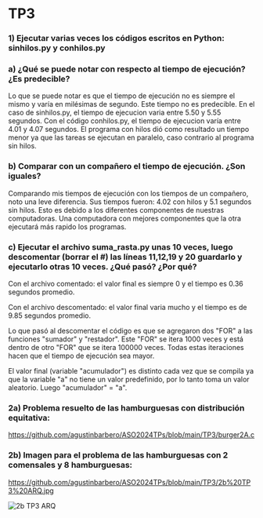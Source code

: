 # TP3 
### 1) Ejecutar varias veces los códigos escritos en Python: sinhilos.py y conhilos.py

### a) ¿Qué se puede notar con respecto al tiempo de ejecución? ¿Es predecible?

Lo que se puede notar es que el tiempo de ejecución no es siempre el mismo y varía en milésimas de segundo. Este tiempo no es predecible.
En el caso de sinhilos.py, el tiempo de ejecucion varia entre 5.50 y 5.55 segundos. Con el código conhilos.py, el tiempo de ejecucion varía entre 4.01 y 4.07 segundos.
El programa con hilos dió como resultado un tiempo menor ya que las tareas se ejecutan en paralelo, caso contrario al programa sin hilos.

### b) Comparar con un compañero el tiempo de ejecución. ¿Son iguales?

Comparando mis tiempos de ejecución con los tiempos de un compañero, noto una leve diferencia. Sus tiempos fueron: 4.02 con hilos y 5.1 segundos sin hilos. Esto es debido a los diferentes componentes de nuestras computadoras.
Una computadora con mejores componentes que la otra ejecutará más rapido los programas.

### c) Ejecutar el archivo suma_rasta.py unas 10 veces, luego descomentar (borrar el #) las líneas 11,12,19 y 20 guardarlo y ejecutarlo otras 10 veces. ¿Qué pasó? ¿Por qué?

Con el archivo comentado: el valor final es siempre 0 y el tiempo es 0.36 segundos promedio.

Con el archivo descomentado: el valor final varia mucho y el tiempo es de 9.85 segundos promedio.

Lo que pasó al descomentar el código es que se agregaron dos "FOR" a las funciones "sumador" y "restador". 
Este "FOR" se itera 1000 veces y está dentro de otro "FOR" que se itera 100000 veces. Todas estas iteraciones hacen que el tiempo de ejecución sea mayor.

El valor final (variable "acumulador") es distinto cada vez que se compila ya que la variable "a" no tiene un valor predefinido, por lo tanto toma un valor aleatorio. Luego "acumulador" = "a".

### 2a)  Problema resuelto de las hamburguesas con distribución equitativa: 
https://github.com/agustinbarbero/ASO2024TPs/blob/main/TP3/burger2A.c



### 2b) Imagen para el problema de las hamburguesas con 2 comensales y 8 hamburguesas:
https://github.com/agustinbarbero/ASO2024TPs/blob/main/TP3/2b%20TP3%20ARQ.jpg
      
![2b TP3 ARQ](https://github.com/agustinbarbero/ASO2024TPs/assets/167543420/6e8714c7-d4d5-4adf-ae22-46de6418c252)
